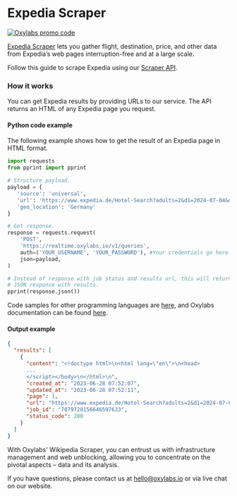# Expedia Scraper

[![Oxylabs promo code](https://user-images.githubusercontent.com/129506779/250792357-8289e25e-9c36-4dc0-a5e2-2706db797bb5.png)](https://oxylabs.go2cloud.org/aff_c?offer_id=7&aff_id=877&url_id=112)

[Expedia Scraper](https://oxylabs.io/products/scraper-api/web/expedia) lets you gather flight, destination, price, and other data from Expedia’s web pages interruption-free and at a large scale. 

Follow this guide to scrape Expedia using our [Scraper API](https://oxylabs.io/products/scraper-api). 

### How it works

You can get Expedia results by providing URLs to our service. The API returns an HTML of any Expedia page you request.

#### Python code example

The following example shows how to get the result of an Expedia page in HTML format.

```python
import requests
from pprint import pprint

# Structure payload.
payload = {
   'source': 'universal',
   'url': 'https://www.expedia.de/Hotel-Search?adults=2&d1=2024-07-04&d2=2024-07-06&destination=Frankfurt%2C%20Deutschland%20%28FRA-Frankfurt%20Intl.%29&endDate=2024-07-06&flexibility=7_DAY&latLong=50.050978%2C8.571705&regionId=4280902&rooms=1&semdtl=&sort=RECOMMENDED&startDate=2024-07-04&theme=&useRewards=false&userIntent=',
   'geo_location': 'Germany'
}

# Get response.
response = requests.request(
    'POST',
    'https://realtime.oxylabs.io/v1/queries',
    auth=('YOUR_USERNAME', 'YOUR_PASSWORD'), #Your credentials go here
    json=payload,
)

# Instead of response with job status and results url, this will return the
# JSON response with results.
pprint(response.json())
```

Code samples for other programming languages are [here](https://github.com/oxylabs/expedia-scraper/tree/main/code%20examples), and Oxylabs documentation can be found [here](https://developers.oxylabs.io/scraper-apis/web-scraper-api).

#### Output example

```json
{
  "results": [
    {
      "content": "<!doctype html>\n<html lang=\"en\">\n<head>
      ...
      </script></body>\n</html>\n",
      "created_at": "2023-06-28 07:52:07",
      "updated_at": "2023-06-28 07:52:11",
      "page": 1,
      "url": "https://www.expedia.de/Hotel-Search?adults=2&d1=2024-07-04&d2=2024-07-06&destination=Frankfurt%2C%20Deutschland%20%28FRA-Frankfurt%20Intl.%29&endDate=2024-07-06&flexibility=7_DAY&latLong=50.050978%2C8.571705&regionId=4280902&rooms=1&semdtl=&sort=RECOMMENDED&startDate=2024-07-04&theme=&useRewards=false&userIntent=",
      "job_id": "7079728156646597633",
      "status_code": 200
    }
  ]
}
```

With Oxylabs' Wikipedia Scraper, you can entrust us with infrastructure management and web unblocking, allowing you to concentrate on the pivotal aspects – data and its analysis.

If you have questions, please contact us at hello@oxylabs.io or via live chat on our website.
